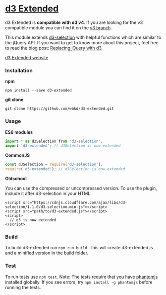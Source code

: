 # [d3 Extended](http://wbkd.github.io/d3-extended/)

d3 Extended is **compatible with d3 v4**. If you are looking for the v3 compatible module you can find it on the [v3 branch](https://github.com/wbkd/d3-extended/tree/v3).

This module extends [d3-selection](https://github.com/d3/d3-selection) with helpful functions which are similar to the jQuery API. If you want to get to know more about this project, feel free to read the blog post: [Replacing jQuery with d3](http://blog.webkid.io/replacing-jquery-with-d3).

[d3 Extended website](http://wbkd.github.io/d3-extended/)

### Installation

**npm**

```shell
npm install --save d3-extended
```

**git clone**

```shell
git clone https://github.com/wbkd/d3-extended.git
```


### Usage

**ES6 modules**

```javascript
import * as d3Selection from 'd3-selection';
import 'd3-extended'; // d3Selection is now extended
```

**CommonJS**

```javascript
const d3Selection = require('d3-selection');
require('d3-extended'); // d3Selection is now extended
```

**Oldschool**

You can use the compressed or uncompressed version.
To use the plugin, include it after d3-selection in your HTML:

```markup
<script src="https://cdnjs.cloudflare.com/ajax/libs/d3-selection/1.1.0/d3-selection.min.js"></script>
<script src="path/to/d3-extended.js"></script>
<script>
  // d3 is now extended
</script>
```


### Build

To build d3-extended run ```npm run build```.
This will create d3-extended.js and a minified version in the build folder.

### Test

To run tests use ```npm test```. Note: The tests require that you have [phantomjs](http://phantomjs.org/) installed globally. If you see errors, try ```npm install -g phantomjs``` before running the tests.


